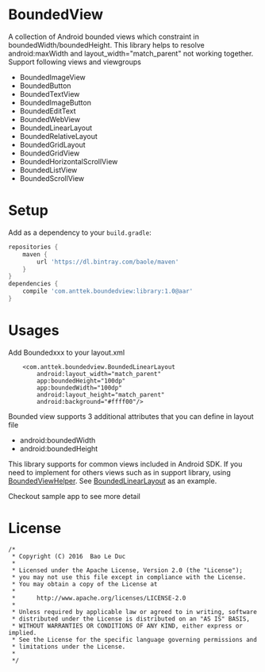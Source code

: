 # BoundedView
A collection of Android bounded views which constraint in boundedWidth/boundedHeight. This library helps to resolve android:maxWidth and layout_width="match_parent" not working together.
Support following views and viewgroups
* BoundedImageView
* BoundedButton
* BoundedTextView
* BoundedImageButton
* BoundedEditText
* BoundedWebView
* BoundedLinearLayout
* BoundedRelativeLayout
* BoundedGridLayout
* BoundedGridView
* BoundedHorizontalScrollView
* BoundedListView
* BoundedScrollView


# Setup
Add as a dependency to your ``build.gradle``:
```groovy
repositories {
    maven {
        url 'https://dl.bintray.com/baole/maven'
    }
}
dependencies {
    compile 'com.anttek.boundedview:library:1.0@aar'
}
```

# Usages

Add Boundedxxx to your layout.xml

```
    <com.anttek.boundedview.BoundedLinearLayout
        android:layout_width="match_parent"
        app:boundedHeight="100dp"
        app:boundedWidth="100dp"
        android:layout_height="match_parent"
        android:background="#ffff00"/>
```
Bounded view supports 3 additional attributes that you can define in layout file

* android:boundedWidth
* android:boundedHeight

This library supports for common views included in Android SDK. If you need to implement for others views
such as in support library, using [BoundedViewHelper](https://github.com/baole/BoundedViews/blob/master/library/src/main/java/com/anttek/boundedview/BoundedViewHelper.java).
See [BoundedLinearLayout](https://github.com/baole/BoundedViews/blob/master/library/src/main/java/com/anttek/boundedview/BoundedLinearLayout.java) as an example.

Checkout sample app to see more detail

# License
```
/*
 * Copyright (C) 2016  Bao Le Duc
 *
 * Licensed under the Apache License, Version 2.0 (the "License");
 * you may not use this file except in compliance with the License.
 * You may obtain a copy of the License at
 *
 *      http://www.apache.org/licenses/LICENSE-2.0
 *
 * Unless required by applicable law or agreed to in writing, software
 * distributed under the License is distributed on an "AS IS" BASIS,
 * WITHOUT WARRANTIES OR CONDITIONS OF ANY KIND, either express or implied.
 * See the License for the specific language governing permissions and
 * limitations under the License.
 *
 */
 ```
